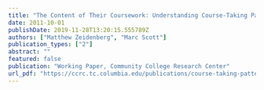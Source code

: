 ```yaml
---
title: "The Content of Their Coursework: Understanding Course-Taking Patterns at Community Colleges by Clustering Student Transcripts"
date: 2011-10-01
publishDate: 2019-11-28T13:20:15.555789Z
authors: ["Matthew Zeidenberg", "Marc Scott"]
publication_types: ["2"]
abstract: ""
featured: false
publication: "Working Paper, Community College Research Center"
url_pdf: "https://ccrc.tc.columbia.edu/publications/course-taking-patterns-clustering.html"
---
```


